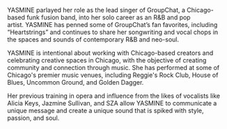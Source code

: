 YASMINE parlayed her role as the lead singer of GroupChat, a Chicago-based funk fusion band, into her solo career as an R&B and pop artist. YASMINE has penned some of GroupChat’s fan favorites, including “Heartstrings” and continues to share her songwriting and vocal chops in the spaces and sounds of contemporary R&B and neo-soul. 

YASMINE is intentional about working with Chicago-based creators and celebrating creative spaces in Chicago, with the objective of creating community and connection through music. She has performed at some of Chicago's premier music venues, including Reggie's Rock Club, House of Blues, Uncommon Ground, and Golden Dagger.

Her previous training in opera and influence from the likes of vocalists like Alicia Keys, Jazmine Sullivan, and SZA allow YASMINE to communicate a unique message and create a unique sound that is spiked with style, passion, and soul.